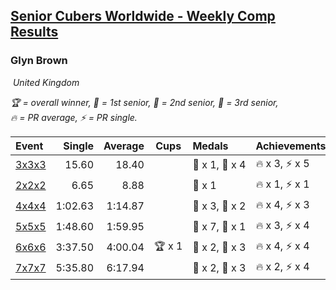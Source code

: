 <style>table {white-space: nowrap;}</style>
<link rel="stylesheet" type="text/css" href="/scw-comp/css/flags.css" />

## [Senior Cubers Worldwide - Weekly Comp Results](/scw-comp/results/)
### Glyn Brown

<i class="flag flag-GB" />&nbsp;United Kingdom

<span style="white-space: nowrap;">🏆 = overall winner</span>, <span style="white-space: nowrap;">🥇 = 1st senior</span>, <span style="white-space: nowrap;">🥈 = 2nd senior</span>, <span style="white-space: nowrap;">🥉 = 3rd senior</span>, <span style="white-space: nowrap;">🔥 = PR average</span>, <span style="white-space: nowrap;">⚡ = PR single</span>.

| Event | Single | Average | Cups | Medals | Achievements|
| :-- | --: | --: | :--: | :-- | :-- |
| [3x3x3](333.md) | 15.60 | 18.40 |  | 🥈 x 1, 🥉 x 4 | 🔥 x 3, ⚡ x 5 |
| [2x2x2](222.md) | 6.65 | 8.88 |  | 🥈 x 1 | 🔥 x 1, ⚡ x 1 |
| [4x4x4](444.md) | 1:02.63 | 1:14.87 |  | 🥈 x 3, 🥉 x 2 | 🔥 x 4, ⚡ x 3 |
| [5x5x5](555.md) | 1:48.60 | 1:59.95 |  | 🥈 x 7, 🥉 x 1 | 🔥 x 3, ⚡ x 4 |
| [6x6x6](666.md) | 3:37.50 | 4:00.04 | 🏆 x 1 | 🥇 x 2, 🥈 x 3 | 🔥 x 4, ⚡ x 4 |
| [7x7x7](777.md) | 5:35.80 | 6:17.94 |  | 🥇 x 2, 🥈 x 3 | 🔥 x 2, ⚡ x 4 |

<!-- Global site tag (gtag.js) - Google Analytics -->
<script async src="https://www.googletagmanager.com/gtag/js?id=UA-86348435-3"></script>
<script>window.dataLayer = window.dataLayer || []; function gtag() {dataLayer.push(arguments);} gtag('js', new Date()); gtag('config', 'UA-86348435-3');</script>
